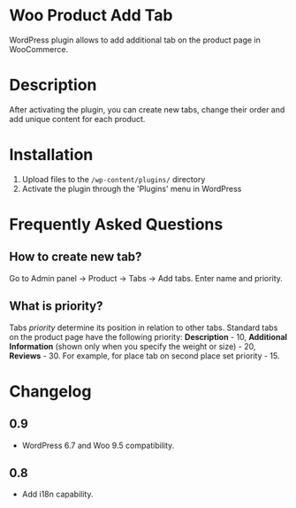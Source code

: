 # Woo Product Add Tab

WordPress plugin allows to add additional tab on the product page in WooCommerce.

# Description

After activating the plugin, you can create new tabs, change their order and add unique content for
each product.

# Installation

1. Upload files to the `/wp-content/plugins/` directory
2. Activate the plugin through the 'Plugins' menu in WordPress

# Frequently Asked Questions

## How to create new tab?

Go to Admin panel -> Product -> Tabs -> Add tabs.
Enter name and priority.

## What is priority?

Tabs *priority* determine its position in relation to other tabs. Standard tabs on the product page
have the following priority: **Description** - 10, **Additional Information** (shown only when you
specify the weight or size) - 20, **Reviews** - 30. For example, for place tab on second place set
priority - 15.

# Changelog

## 0.9

* WordPress 6.7 and Woo 9.5 compatibility.

## 0.8

* Add i18n capability.
